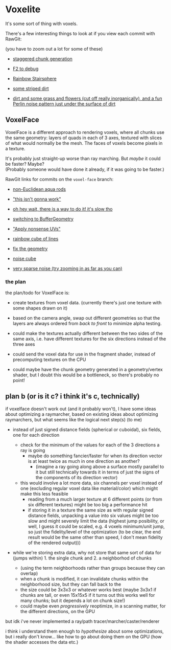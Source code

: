 # Voxelite

It's some sort of thing with voxels.

There's a few interesting things to look at if you view each commit with RawGit:

(you have to zoom out a lot for some of these)

* [staggered chunk generation](https://rawgit.com/1j01/voxelite/2a151fdd029f085cb3c2bac1f15e91e2a87df0f7/index.html)

* [F2 to debug](https://rawgit.com/1j01/voxelite/a13424d1783611c9e18821cb4bc3819692dbc6cc/index.html)

* [Rainbow Stairsphere](https://rawgit.com/1j01/voxelite/8cd8870528dbee0745bbcec65104edfe9f7a6a8b/index.html)

* [some striped dirt](https://rawgit.com/1j01/voxelite/44c8f41ad6ca710e3581b5a78c3356e958bc236e/index.html)

* [dirt and some grass and flowers (cut off really inorganically), and a fun Perlin noise pattern just under the surface of dirt](https://rawgit.com/1j01/voxelite/514f490d74df7d5b2ecadf7378f27ab9e435aba9/index.html)

## VoxelFace

VoxelFace is a different approach to rendering voxels, where all chunks use the same geometry:
layers of quads in each of 3 axes,
textured with slices of what would normally be the mesh.
The faces of voxels become pixels in a texture.

It's probably just straight-up worse than ray marching. But *maybe* it could be faster? Maybe?  
(Probably someone would have done it already, if it was going to be faster.)

RawGit links for commits on the `voxel-face` branch:

* [non-Euclidean aqua rods](https://rawgit.com/1j01/voxelite/62fec519f92fa96b079ce5b28ba06736b3aabc54/index.html)

* ["this isn't gonna work"](https://rawgit.com/1j01/voxelite/657cc59749f3e2ba7fa174d413ebe84dd2a7a7af/index.html)

* [oh hey wait, there is a way to do it! it's slow tho](https://rawgit.com/1j01/voxelite/bc11e4a023c7bd298e9024ee1b8fe084c3a081d5/index.html)

* [switching to BufferGeometry](https://rawgit.com/1j01/voxelite/29bc865f623e3deb2e21fc6ef12a8dd1a911404b/index.html)

* ["Apply nonsense UVs"](https://rawgit.com/1j01/voxelite/d976be9e3467df34f1eba317b772c3aabf67f31d/index.html)

* [rainbow cube of lines](https://rawgit.com/1j01/voxelite/a487a3f97eb8ce5930580cd8a33a8ba4f8b2bc84/index.html)

* [fix the geometry](https://rawgit.com/1j01/voxelite/29e2f8b17f6cb30d7b79f745194d8b7e878fbe9e/index.html)

* [noise cube](https://github.com/1j01/voxelite/commit/40f32be89b830e99163e5f7e231d2e5b71453142)

* [very sparse noise (try zooming in as far as you can)](https://github.com/1j01/voxelite/commit/089779ff5ff55c07b6b065008d5ba5c5e2097559)

### the plan

the plan/todo for VoxelFace is:

* create textures from voxel data. (currently there's just one texture with some shapes drawn on it)

* based on the camera angle, swap out different geometries so that the layers are always ordered from *back to front* to minimize alpha testing.

* could make the textures actually different between the two sides of the same axis,
i.e. have different textures for the six directions instead of the three axes

* could send the voxel data for use in the fragment shader, instead of precomputing textures on the CPU

* could maybe have the chunk geometry generated in a geometry/vertex shader, but I doubt this would be a bottleneck, so there's probably no point!

## plan b (or is it c? i think it's c, technically)

if voxelface doesn't work out (and it probably won't),
I have some ideas about optimizing a raymarcher,
based on existing ideas about optimizing raymarchers,
but what seems like the logical next step(s) (to me)

* instead of just signed distance fields (spherical or cuboidal), six fields, one for each direction
	* check for the minimum of the values for each of the 3 directions a ray is going
		* maybe do something fancier/faster for when its direction vector is at least twice as much in one direction as another?
			* (imagine a ray going along above a surface mostly parallel to it but still technically towards it in terms of just the signs of the components of its direction vector)
	* this would involve a lot more data, six channels per voxel instead of one (excluding regular voxel data like material/color) which might make this less feasible
		* reading from a much larger texture at 6 different points (or from six different textures) might be too big a performance hit
		* if storing it in a texture the same size as with regular signed distance fields, unpacking a value into six values might be too slow and might severely limit the data (highest jump posibility, or well, I guess it could be scaled, e.g. 4 voxels minimum/unit jump, so just the fidelity/level of the optimization (to be clear, the end result would be the same other than speed, I don't mean fidelity of the rendered output)))

* while we're storing extra data, why not store that same sort of data for (jumps within) 1. the single chunk and 2. a neighborhod of chunks
	* (using the term neighborhoods rather than groups because they can overlap)
	* when a chunk is modified, it can invalidate chunks within the neighborhood size, but they can fall back to the  
	* the size could be 3x3x3 or whatever works best (maybe 3x3x1 if chunks are tall, or even 15x15x5 if it turns out this works well for many chunks; but it depends a lot on chunk size!)
	* could maybe even *progressively* reoptimize, in a scanning matter, for the different directions, on the GPU

but idk i've never implemented a ray/path tracer/marcher/caster/renderer

i think i understand them enough to *hypothesize* about some optimizations,
but i really don't know... like how to go about doing them on the GPU
(how the shader accesses the data etc.)
